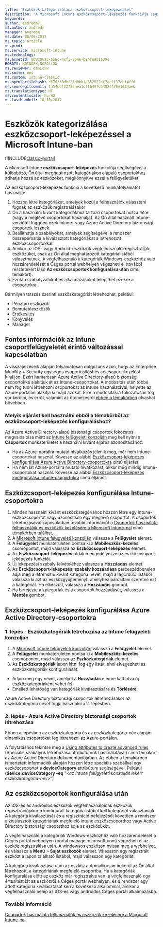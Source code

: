 ```yaml
---
title: "Eszközök kategorizálása eszközcsoport-leképezéssel"
description: "A Microsoft Intune eszközcsoport-leképezés funkciója segítségével különböző Ön által meghatározott kategóriákba csoportosíthatja az eszközöket, megkönnyítve ezzel a felügyeletüket."
keywords: 
author: andredm7
ms.author: andredm
manager: angrobe
ms.date: 06/06/2017
ms.topic: article
ms.prod: 
ms.service: microsoft-intune
ms.technology: 
ms.assetid: 8b8c06a3-6b6c-4cf1-8646-b24fa9b1a39e
ROBOTS: NOINDEX,NOFOLLOW
ms.reviewer: damionw
ms.suite: ems
ms.custom: intune-classic
ms.openlocfilehash: d6783f0dbf21d8bb1e652522df7ae1f37cbf4ffd
ms.sourcegitcommit: 1a54bdf22786aea1cf1b497d54024470e1024aeb
ms.translationtype: HT
ms.contentlocale: hu-HU
ms.lasthandoff: 10/10/2017
---
```

# <a name="categorize-devices-with-device-group-mapping-in-microsoft-intune"></a>Eszközök kategorizálása eszközcsoport-leképezéssel a Microsoft Intune-ban

[!INCLUDE[classic-portal](../includes/classic-portal.md)]

A Microsoft Intune **eszközcsoport-leképezés** funkciója segítségével a különböző, Ön által meghatározott kategóriákon alapuló csoportokhoz adhatja hozzá az eszközöket, megkönnyítve ezzel a felügyeletüket. 

Az eszközcsoport-leképezés funkció a következő munkafolyamatot használja:
1. Hozzon létre kategóriákat, amelyek közül a felhasználók választani fognak az eszközük regisztrálásakor
2. Ön a használni kívánt kategóriákhoz tartozó csoportokat hozza létre (vagy a meglévő csoportokat használja). Az Ön által használt Intune-verziótól függően ezek Intune- vagy Azure Active Directory biztonsági csoportok lesznek.
2. Beállíthatja a szabályokat, amelyek segítségével a rendszer összepárosítja a kiválasztott kategóriákat a létrehozott eszközcsoportokkal.
3. Amikor az iOS- vagy Android-eszközök végfelhasználói regisztrálják eszközüket, csak az Ön által meghatározott kategórialistából választhatnak. A végfelhasználó a kategóriák Windows-eszközhöz való hozzárendelését a Céges portál webhelyen végezheti el (további részletekért lásd **Az eszközcsoportok konfigurálása után** című témakört).
4. Ezután szabályzatokat és alkalmazásokat telepíthet ezekre a csoportokra.

Bármilyen tetszés szerinti eszközkategóriát létrehozhat, például:
* Pénztári eszközök
* Bemutatóeszközök
* Értékesítés
* Könyvelés
* Manager

## <a name="important-information-about-a-change-in-group-management-for-intune"></a>Fontos információk az Intune csoportfelügyeletét érintő változással kapcsolatban

A visszajelzéseik alapján folyamatosan dolgozunk azon, hogy az Enterprise Mobility + Security egységes csoportosítást és célcsoport-kezelést kínáljon. Ezért hamarosan Azure Active Directory-alapú biztonsági csoportokká alakítjuk át az Intune-csoportokat. A módosítás után többé nem fog tudni létrehozni csoportokat az Intune használatával, helyette az Azure-portálon alakítja ki majd azokat. Erre a módosításra fokozatosan fog sor kerülni, és erről, valamint az ütemezésről [ebben a témakörben](use-groups-to-manage-users-and-devices-with-microsoft-intune.md) olvashat bővebben.

### <a name="which-procedure-in-this-topic-should-you-use-to-configure-device-group-mapping"></a>Melyik eljárást kell használni ebből a témakörből az eszközcsoport-leképezés konfiguráláshoz?

Az Azure Active Directory-alapú biztonsági csoportok fokozatos megvalósítása miatt az [Intune felügyeleti konzolján](https://manage.microsoft.com) meg kell nyitni a **Csoportok** munkaterületet a használni kívánt eljárás azonosításához:

-  Ha az Azure-portálra mutató hivatkozás jelenik meg, már nem Intune-csoportokat használ. Kövesse az alábbi [Eszközcsoport-leképezés konfigurálása Azure Active Directory-csoportokra](/intune-classic/deploy-use/categorize-devices-with-device-group-mapping-in-microsoft-intune#how-to-configure-device-group-mapping-for-azure-active-directory-groups) című eljárást.
-  Ha nem lát Azure-portálra mutató hivatkozást, akkor még mindig Intune-csoportokat használ. Kövesse az alábbi [Eszközcsoport-leképezés konfigurálása Intune-csoportokra](/intune-classic/deploy-use/categorize-devices-with-device-group-mapping-in-microsoft-intune#how-to-configure-device-group-mapping-for-intune-groups) című eljárást.

## <a name="how-to-configure-device-group-mapping-for-intune-groups"></a>Eszközcsoport-leképezés konfigurálása Intune-csoportokra
1. Minden használni kívánt eszközkategóriához hozzon létre egy Intune-eszközcsoportot vagy azonosítson egy meglévő csoportot. A csoportok létrehozásával kapcsolatban további információt a [Csoportok használata felhasználók és eszközök kezelésére a Microsoft Intune-nal](use-groups-to-manage-users-and-devices-with-microsoft-intune.md) című témakörben találhat.
2. A [Microsoft Intune felügyeleti konzolján](https://manage.microsoft.com) válassza a **Felügyelet** elemet.
3. A **Felügyelet** munkaterületen bontsa ki a **Mobileszköz-kezelés** csomópontot, majd válassza az **Eszközcsoport-leképezés** elemet.
4. Az **Eszközcsoport-leképezés** oldalon engedélyezze az eszközcsoport-leképezés funkciót.
5. Új leképezési szabály felvételéhez válassza a **Hozzáadás** elemet.
6. Az **Eszközcsoport-leképezési szabály hozzáadása** párbeszédpanelen adja meg a létrehozni kívánt kategória nevét, majd a legördülő listából válassza ki azt az eszközgyűjteményt, amelyhez párosítani szeretné ezt a kategóriát. Ha elkészült, válassza a **Hozzáadás** gombot.
7. Ha befejezte a kategóriák és a csoportok hozzáadását, válassza a **Mentés** gombot.



## <a name="how-to-configure-device-group-mapping-for-azure-active-directory-groups"></a>Eszközcsoport-leképezés konfigurálása Azure Active Directory-csoportokra

### <a name="step-1---create-device-categories-in-the-intune-administration-console"></a>1. lépés - Eszközkategóriák létrehozása az Intune felügyeleti konzolján
1. A [Microsoft Intune felügyeleti konzolján](https://manage.microsoft.com) válassza a **Felügyelet** elemet.
3. A **Felügyelet** munkaterületen bontsa ki a **Mobileszköz-kezelés** csomópontot, majd válassza az **Eszközkategóriák** elemet.
4. Az **Eszközkategóriák** lapon látni fog egy listát, ahol elvégezheti az eszközkategóriák konfigurálását: 
- Adjon meg egy nevet, amelyet a **Hozzáadás** elemre kattintva új eszközkategóriaként vehet fel.
- Emellett lehetőség van kategóriák kiválasztására és **Törlésére**.

Azure Active Directory biztonsági csoportok létrehozásakor az eszközkategória nevét fogja használni a 2. lépésben.

### <a name="step-2---create-azure-active-directory-security-groups"></a>2. lépés - Azure Active Directory biztonsági csoportok létrehozása

Ebben a lépésben az eszközkategória és az eszközkategória-név alapján dinamikus csoportokat fog létrehozni az Azure-portálon.

A folytatáshoz tekintse meg a [Using attributes to create advanced rules](https://azure.microsoft.com/documentation/articles/active-directory-accessmanagement-groups-with-advanced-rules/#using-attributes-to-create-rules-for-device-objects) (Speciális szabályok létrehozása attribútumok használatával) című témakört az Azure Active Directory dokumentációjában.
Az ebben a témakörben ismertetett információk alapján hozzon létre speciális szabállyal egy eszközcsoportot a **deviceCategory** attribútum segítségével.
Például (**device.deviceCategory -eq** "<*az Intune felügyeleti konzolján lekért eszközkategória-név*>")


## <a name="after-you-configure-device-groups"></a>Az eszközcsoportok konfigurálása után

Az iOS-es és androidos eszközök végfelhasználóinak eszközük regisztrációjakor a konfigurált kategórialistából kell kategóriát választaniuk. A kategória kiválasztását és a regisztráció befejezését követően a rendszer a kiválasztott kategóriának megfelelő Intune eszközcsoporthoz vagy Active Directory biztonsági csoporthoz adja az eszközüket.

A végfelhasználó a kategóriák Windows-eszközhöz való hozzárendelését a Céges portál webhelyen (portal.manage.microsoft.com) végezheti el az eszköz regisztrálása után. A windowsos eszközön nyissa meg a webhelyet, és válassza a **Menü** > **Saját eszközök** elemet. Válasszon egy regisztrált eszközt a lapon található listából, majd válasszon egy kategóriát. 

A kategória kiválasztása után az eszköz automatikusan bekerül az Ön által létrehozott, a kategóriának megfelelő csoportba. Ha a kategóriák konfigurálása előtt az eszköz már regisztrálva van, a végfelhasználó egy értesítést lát az eszközről a Céges portál webhelyen, és a rendszer egy adott kategória kiválasztását kéri a következő alkalommal, amikor a végfelhasználó belép az iOS-es vagy androidos Céges portál alkalmazásba.



### <a name="see-also"></a>További információ
[Csoportok használata felhasználók és eszközök kezelésére a Microsoft Intune-nal](use-groups-to-manage-users-and-devices-with-microsoft-intune.md)
